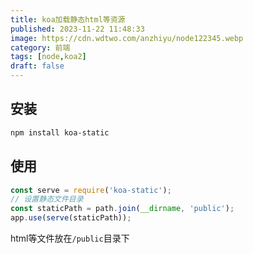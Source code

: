```yaml
---
title: koa加载静态html等资源
published: 2023-11-22 11:48:33
image: https://cdn.wdtwo.com/anzhiyu/node122345.webp
category: 前端
tags: [node,koa2]
draft: false
---
```


## 安装
```bash
npm install koa-static
```
## 使用
```js
const serve = require('koa-static');
// 设置静态文件目录
const staticPath = path.join(__dirname, 'public');
app.use(serve(staticPath));
```
html等文件放在`/public`目录下
